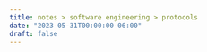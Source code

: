 ```yaml
---
title: notes > software engineering > protocols
date: "2023-05-31T00:00:00-06:00"
draft: false
---
```

